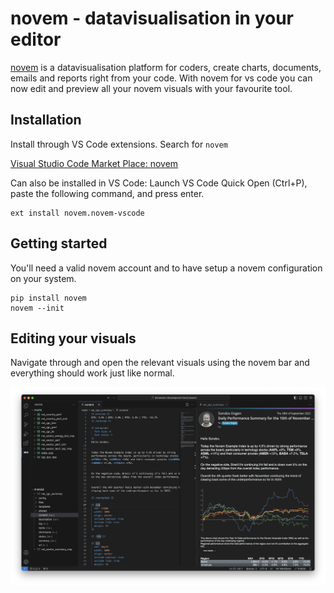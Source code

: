 # novem - datavisualisation in your editor
[novem](https://novem.no/) is a datavisualisation platform for coders, create charts, documents, emails and reports right from your code. With novem for vs code you can now edit and preview all your novem visuals with your favourite tool.


## Installation

Install through VS Code extensions. Search for `novem`

[Visual Studio Code Market Place: novem](https://marketplace.visualstudio.com/items?itemName=novem.novem-vscode)

Can also be installed in VS Code: Launch VS Code Quick Open (Ctrl+P), paste the following command, and press enter.

```
ext install novem.novem-vscode
```

## Getting started
You'll need a valid novem account and to have setup a novem configuration on your system.

```
pip install novem
novem --init
```
## Editing your visuals
Navigate through and open the relevant visuals using the novem bar and everything should work just like normal.

![email example](./img/mail_example.png)
